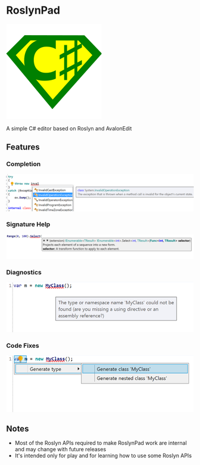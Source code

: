 # RoslynPad

![RoslynPad](src/RoslynPad/Resources/RoslynPad.png)

A simple C# editor based on Roslyn and AvalonEdit

## Features

### Completion

![Completion](docs/Completion.png)

### Signature Help

![Signature Help](docs/SignatureHelp.png)

### Diagnostics

![Diagnostics](docs/Diagnostics.png)

### Code Fixes

![Code Fixes](docs/CodeFixes.png)

## Notes

* Most of the Roslyn APIs required to make RoslynPad work are internal and may change with future releases
* It's intended only for play and for learning how to use some Roslyn APIs
